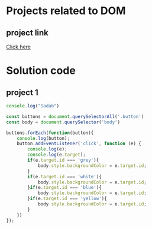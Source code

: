 # Projects related to DOM

## project link
[Click here](https://stackblitz.com/edit/dom-project-chaiaurcode?file=index.html)

# Solution code

## project 1

```javascript
console.log("Sadab")

const buttons = document.querySelectorAll('.button')
const body = document.querySelector('body')

buttons.forEach(function(button){
    console.log(button);
    button.addEventListener('click', function (e) {
        console.log(e);
        console.log(e.target);
        if(e.target.id === 'grey'){
            body.style.backgroundColor = e.target.id;
        }
        if(e.target.id === 'white'){
            body.style.backgroundColor = e.target.id;
        }if(e.target.id === 'blue'){
            body.style.backgroundColor = e.target.id;
        }if(e.target.id === 'yellow'){
            body.style.backgroundColor = e.target.id;
        }
    })
});

